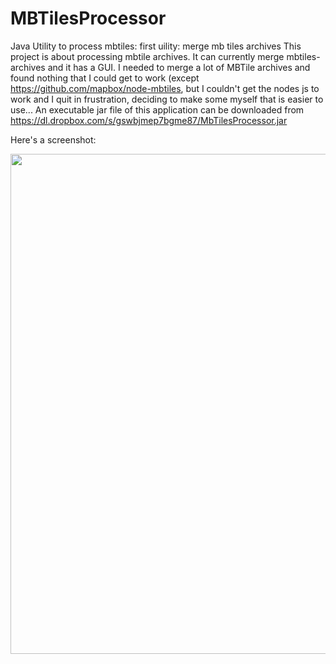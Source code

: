 MBTilesProcessor
================

Java Utility to process mbtiles: first uility: merge mb tiles archives
This project is about processing mbtile archives. It can currently merge mbtiles-archives and it has a GUI. I needed to merge a lot of MBTile archives and found nothing that I could get to work (except https://github.com/mapbox/node-mbtiles, but I couldn't get the nodes js to work and I quit in frustration, deciding to make some myself that is easier to use...
An executable jar file of this application can be downloaded from https://dl.dropbox.com/s/gswbjmep7bgme87/MbTilesProcessor.jar

Here's a screenshot:

<img src="https://raw.github.com/hansvdam/MBTilesProcessor/master/screenshot.png" width="800"/>

